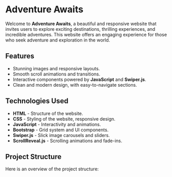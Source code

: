 # Adventure Awaits

Welcome to **Adventure Awaits**, a beautiful and responsive website that invites users to explore exciting destinations, thrilling experiences, and incredible adventures. This website offers an engaging experience for those who seek adventure and exploration in the world.

## Features

- Stunning images and responsive layouts.
- Smooth scroll animations and transitions.
- Interactive components powered by **JavaScript** and **Swiper.js**.
- Clean and modern design, with easy-to-navigate sections.

## Technologies Used

- **HTML** - Structure of the website.
- **CSS** - Styling of the website, responsive design.
- **JavaScript** - Interactivity and animations.
- **Bootstrap** - Grid system and UI components.
- **Swiper.js** - Slick image carousels and sliders.
- **ScrollReveal.js** - Scrolling animations and fade-ins.

## Project Structure

Here is an overview of the project structure:



